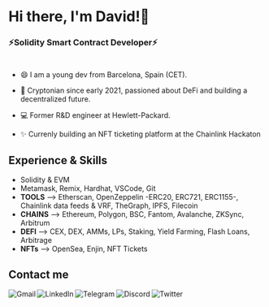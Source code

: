 # Hi there, I'm David!👋

### ⚡Solidity Smart Contract Developer⚡
#




- 😄 I am a young dev from Barcelona, Spain (CET). 

- 🌱 Cryptonian since early 2021, passioned about DeFi and building a decentralized future. 

- 💻 Former R&D engineer at Hewlett-Packard.

- ✨ Currenly building an NFT ticketing platform at the Chainlink Hackaton



## Experience & Skills
- Solidity & EVM
- Metamask, Remix, Hardhat, VSCode, Git
- <b>TOOLS</b> --> Etherscan, OpenZeppelin -ERC20, ERC721, ERC1155-, Chainlink data feeds & VRF, TheGraph, IPFS, Filecoin
- <b>CHAINS</b> --> Ethereum, Polygon, BSC, Fantom, Avalanche, ZKSync, Arbitrum
- <b>DEFI</b> --> CEX, DEX, AMMs, LPs, Staking, Yield Farming, Flash Loans, Arbitrage
- <b>NFTs</b> --> OpenSea, Enjin, NFT Tickets

## Contact me
<a href="mailto:davidcamps67@gmail.com"><img align="left" src="https://img.shields.io/badge/Gmail-D14836?style=for-the-badge&logo=gmail&logoColor=white" alt="Gmail"/></a><a href="https://www.linkedin.com/in/davidcampsnovi/"><img align="left" src="https://img.shields.io/badge/LinkedIn-0077B5?style=for-the-badge&logo=linkedin&logoColor=white" alt="LinkedIn"/></a><a href="https://t.me/fields93"><img align="left" src="https://img.shields.io/badge/Telegram-2CA5E0?style=for-the-badge&logo=telegram&logoColor=white" alt="Telegram"/></a></a><a href="https://discord.com/users/592730946164359180"><img align="left" src="https://img.shields.io/badge/Discord-7289DA?style=for-the-badge&logo=discord&logoColor=white" alt="Discord"/></a><a href="https://twitter.com/fields_93"><img align="left" src="https://img.shields.io/badge/Twitter-1DA1F2?style=for-the-badge&logo=twitter&logoColor=white" alt="Twitter"/></a>

  

<!--
**fields93/fields93** is a ✨ _special_ ✨ repository because its `README.md` (this file) appears on your GitHub profile.

Here are some ideas to get you started:

- 🔭 I’m currently working on ...
- 🌱 I’m currently learning ...
- 👯 I’m looking to collaborate on ...
- 🤔 I’m looking for help with ...
- 💬 Ask me about ...
- 📫 How to reach me: ...
- 😄 Pronouns: ...
- ⚡ Fun fact: ...

-->
